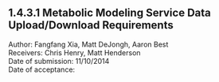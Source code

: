 1.4.3.1 Metabolic Modeling Service Data Upload/Download Requirements
------------------------------------------------------------------------------

Author: Fangfang Xia, Matt DeJongh, Aaron Best  
Receivers: Chris Henry, Matt Henderson  
Date of submission: 11/10/2014  
Date of acceptance:   


